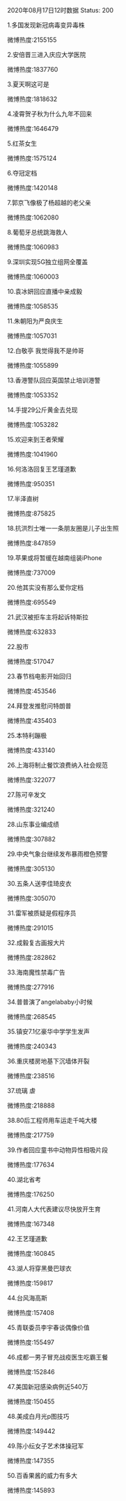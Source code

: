 2020年08月17日12时数据
Status: 200

1.多国发现新冠病毒变异毒株

微博热度:2155155

2.安倍晋三进入庆应大学医院

微博热度:1837760

3.夏天啊这可是

微博热度:1818632

4.凌霄贺子秋为什么九年不回来

微博热度:1646479

5.红茶女生

微博热度:1575124

6.夺冠定档

微博热度:1420148

7.郭京飞像极了杨超越的老父亲

微博热度:1062080

8.葡萄牙总统跳海救人

微博热度:1060983

9.深圳实现5G独立组网全覆盖

微博热度:1060003

10.袁冰妍回应直播中亲成毅

微博热度:1058535

11.朱朝阳为严良庆生

微博热度:1057031

12.白敬亭 我觉得我不是帅哥

微博热度:1055899

13.香港警队回应英国禁止培训港警

微博热度:1053352

14.手提29公斤黄金去兑现

微博热度:1053282

15.欢迎来到王者荣耀

微博热度:1041960

16.何洛洛回复王艺瑾道歉

微博热度:950351

17.半泽直树

微博热度:875825

18.抗洪烈士唯一一条朋友圈是儿子出生照

微博热度:847859

19.苹果或将暂缓在越南组装iPhone

微博热度:737009

20.他其实没有那么爱你定档

微博热度:695549

21.武汉被拒车主将起诉特斯拉

微博热度:632833

22.股市

微博热度:517047

23.春节档电影开始回归

微博热度:453546

24.拜登发推慰问特朗普

微博热度:435403

25.本特利蹦极

微博热度:433140

26.上海将制止餐饮浪费纳入社会规范

微博热度:322077

27.陈可辛发文

微博热度:321240

28.山东事业编成绩

微博热度:307882

29.中央气象台继续发布暴雨橙色预警

微博热度:305130

30.五条人送李佳琦皮衣

微博热度:305070

31.雷军被质疑是假程序员

微博热度:291015

32.成毅复古画报大片

微博热度:282862

33.海南魔性禁毒广告

微博热度:277916

34.普普演了angelababy小时候

微博热度:268545

35.镇安7.1亿豪华中学学生发声

微博热度:240343

36.重庆楼房地基下沉墙体开裂

微博热度:238516

37.琉璃 虐

微博热度:218888

38.80后工程师用车运走千吨大楼

微博热度:217759

39.作者回应童书中动物异性相吸片段

微博热度:177634

40.湖北省考

微博热度:176250

41.河南人大代表建议尽快放开生育

微博热度:167348

42.王艺瑾道歉

微博热度:160845

43.湖人将穿黑曼巴球衣

微博热度:159817

44.台风海高斯

微博热度:157408

45.青联委员李宇春谈偶像价值

微博热度:155497

46.成都一男子冒充战疫医生吃霸王餐

微博热度:152846

47.美国新冠感染病例近540万

微博热度:150455

48.美成白月光p图技巧

微博热度:149442

49.陈小纭女子艺术体操冠军

微博热度:147355

50.百香果酱的威力有多大

微博热度:145893

